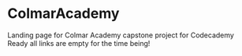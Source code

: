 # ColmarAcademy

Landing page for Colmar Academy
capstone project for Codecademy Ready
all links are empty for the time being!

